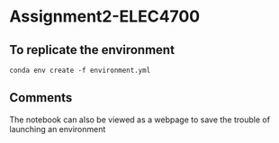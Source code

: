 # Assignment2-ELEC4700

## To replicate the environment
`conda env create -f environment.yml`

## Comments
The notebook can also be viewed as a webpage to save the trouble of launching an environment 
